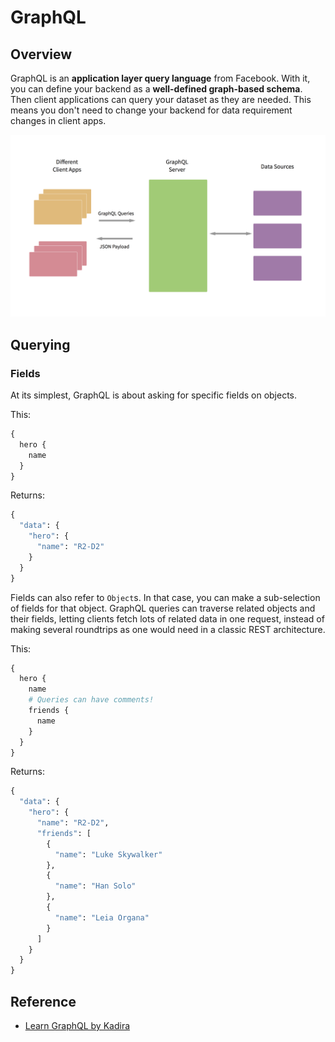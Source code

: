 # GraphQL

## Overview
GraphQL is an **application layer query language** from Facebook. With it, you can define your backend as a **well-defined graph-based schema**. Then client applications can query your dataset as they are needed. This means you don't need to change your backend for data requirement changes in client apps.

![](img/img_gql_overview.png)

## Querying

### Fields
At its simplest, GraphQL is about asking for specific fields on objects.

This:
```graphql
{
  hero {
    name
  }
}
```

Returns:
```graphql
{
  "data": {
    "hero": {
      "name": "R2-D2"
    }
  }
}
```

Fields can also refer to `Object`s. In that case, you can make a sub-selection of fields for that object. GraphQL queries can traverse related objects and their fields, letting clients fetch lots of related data in one request, instead of making several roundtrips as one would need in a classic REST architecture.

This:
```graphql
{
  hero {
    name
    # Queries can have comments!
    friends {
      name
    }
  }
}
```

Returns:
```graphql
{
  "data": {
    "hero": {
      "name": "R2-D2",
      "friends": [
        {
          "name": "Luke Skywalker"
        },
        {
          "name": "Han Solo"
        },
        {
          "name": "Leia Organa"
        }
      ]
    }
  }
}
```

## Reference
- [Learn GraphQL by Kadira](https://learngraphql.com/basics/introduction)
